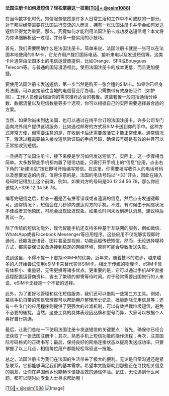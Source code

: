 **法国注册卡如何发短信？轻松掌握这一技能[[TG💪+ @esim1088](https://t.me/s/esim1088)]**

在当今数字化时代，短信服务依然是许多人日常生活和工作中不可或缺的一部分。对于那些经常需要在法国进行交流的人而言，拥有一张法国注册卡并学会如何发送短信显得尤为重要。那么，究竟如何才能利用法国注册卡成功发送短信呢？本文将为你详细解析这一过程，并分享一些实用的小技巧。

首先，我们需要明确什么是法国注册卡。简单来说，法国注册卡就是一张可以在法国本地使用的SIM卡，它允许用户拨打国际电话、接听来电以及发送短信等。这类卡片通常由法国本土的电信运营商提供，比如Orange、SFR或Bouygues Telecom等。与普通的国际漫游相比，使用法国注册卡的成本更低，而且更加便捷。

要使用法国注册卡发送短信，第一步当然是购买一张合适的SIM卡。如果你已经身处法国，可以直接前往当地的电信营业厅办理。只需携带有效身份证件（如护照），工作人员便会根据你的需求推荐适合的套餐。这些套餐一般包括通话分钟数、数据流量以及短信数量等多个选项，你可以根据自己的实际需要选择最合适的方案。

当然，如果你尚未到达法国，也可以通过在线平台订购法国注册卡。许多公司专门面向海外用户提供这项服务，比如通过邮寄的方式将SIM卡送到你的手中。这种方式非常方便，但需要注意的是，在收到卡后还需要激活它才能正常使用。通常情况下，激活过程需要输入接收短信验证码的手机号码，确保该号码是有效的并且可以正常接收到短信。

一旦拥有了法国注册卡，接下来便是学习如何发送短信了。实际上，这一步骤相当简单。大多数智能手机都内置了短信功能，只需打开手机上的“信息”应用，点击右下角的“新建消息”按钮即可开始编写短信。在这里，你需要填写收件人的电话号码以及想要发送的内容。值得注意的是，法国的电话号码以“+33”开头，因此在输入号码时记得加上这个前缀。例如，如果对方的号码是06 12 34 56 78，那么你应该输入+336 12 34 56 78。

编写完短信之后，检查一遍是否有拼写错误或者遗漏的信息，然后点击发送键即可。通常情况下，短信会在几秒钟内送达对方的手机。不过，有时候由于网络状况不佳或者其他原因，可能会出现延迟现象。如果长时间未收到确认消息，建议稍后再试一次。

除了传统的短信功能外，现代智能手机还支持多种基于互联网的服务，例如微信、WhatsApp或者Facebook Messenger等应用程序。这些应用不仅能够实现即时通讯，还能发送语音、图片甚至是视频，功能远超传统短信。然而，无论选择哪种方式，都需要保证设备连接到稳定的网络环境，否则可能会导致发送失败。

说到这里，不得不提一下虚拟eSIM卡的优势。近年来，随着技术的进步，越来越多的人开始尝试使用eSIM卡来替代实体SIM卡。相比于传统的物理卡，eSIM卡具有体积小、重量轻、无需更换等诸多优点。更重要的是，它可以通过手机APP直接远程配置运营商资料，省去了繁琐的邮寄等待时间。对于经常需要出国旅行的人来说，eSIM卡无疑是一个不错的选择。

此外，为了更好地管理和优化短信服务，我们还可以借助一些第三方工具。例如，某些手机自带的短信管理器可以帮助用户整理历史记录、批量删除无用信息等；还有一些专门的应用程序则提供了更强大的过滤机制，可以有效拦截垃圾短信，避免不必要的骚扰。当然，这些工具的具体表现因品牌和型号而异，大家可以根据个人喜好自行挑选。

最后，让我们总结一下使用法国注册卡发送短信的关键要点：首先，确保你已经合法获取了一张法国注册卡；其次，熟悉手机上短信功能的操作流程；再次，注意国际号码格式的正确书写；最后，保持良好的网络连接状态以提高发送成功率。只要掌握了以上几点，相信每位用户都能轻松驾驭这一技能。

总之，法国注册卡为我们在法国的生活带来了极大的便利。无论是日常沟通还是紧急联系，它都能够满足我们的基本需求。希望本文能帮助到那些正在寻找相关信息的朋友，让你在异国他乡也能畅享便捷高效的通信体验。记住，无论遇到什么问题，都可以随时向专业人士寻求帮助哦！

[[TG💪+ @esim1088](https://t.me/s/esim1088) ![Image](https://i.postimg.cc/4NQfJmqS/Snipaste-2025-05-13-00-14-12.png)]